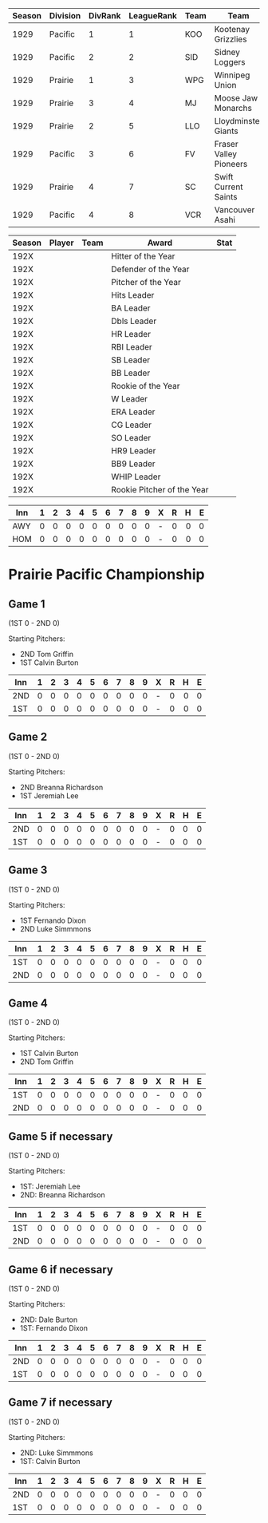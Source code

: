 | Season | Division | DivRank | LeagueRank | Team | Team | Rating | GP | W | L | Win% | RS | RA | pW-L | RDiff | Hits | Pennant | Champion |
|------|------|------|------|------|------|------|------|------|------|------|------|------|------|------|------|------|------|
| 1929 | Pacific | 1 | 1 | KOO | Kootenay Grizzlies | 170.3 | 154 | 99 | 55 | 0.6428571429 | 574 | 408 | 0.6512851139 | 166 | 1346 | 1 | 
| 1929 | Pacific | 2 | 2 | SID | Sidney Loggers | 172.5 | 154 | 98 | 56 | 0.6363636364 | 620 | 442 | 0.650056953 | 178 | 1362 |  | 
| 1929 | Prairie | 1 | 3 | WPG | Winnipeg Union | 165.3 | 154 | 94 | 60 | 0.6103896104 | 560 | 487 | 0.5635546067 | 73 | 1322 | 1 | 
| 1929 | Prairie | 3 | 4 | MJ | Moose Jaw Monarchs | 165.6 | 154 | 89 | 65 | 0.5779220779 | 516 | 443 | 0.5693360333 | 73 | 1313 |  | 
| 1929 | Prairie | 2 | 5 | LLO | Lloydminster Giants | 158.4 | 154 | 81 | 73 | 0.525974026 | 463 | 426 | 0.5380305315 | 37 | 1247 |  | 
| 1929 | Pacific | 3 | 6 | FV | Fraser Valley Pioneers | 161.6 | 154 | 76 | 78 | 0.4935064935 | 511 | 523 | 0.4893821642 | -12 | 1358 |  | 
| 1929 | Prairie | 4 | 7 | SC | Swift Current Saints | 137.5 | 154 | 44 | 110 | 0.2857142857 | 438 | 655 | 0.3237870761 | -217 | 1182 |  | 
| 1929 | Pacific | 4 | 8 | VCR | Vancouver Asahi | 135.5 | 154 | 35 | 119 | 0.2272727273 | 426 | 724 | 0.2747720361 | -298 | 1179 |  | 


| Season | Player | Team | Award | Stat |
|--------|--------|------|-------|------|
| 192X | | | Hitter of the Year | |
| 192X | | | Defender of the Year | |
| 192X | | | Pitcher of the Year | |
| 192X | | | Hits Leader | |
| 192X | | | BA Leader | |
| 192X | | | Dbls Leader | |
| 192X | | | HR Leader | |
| 192X | | | RBI Leader | |
| 192X | | | SB Leader | |
| 192X | | | BB Leader | |
| 192X | | | Rookie of the Year | |
| 192X | | | W Leader | |
| 192X | | | ERA Leader | |
| 192X | | | CG Leader | |
| 192X | | | SO Leader | |
| 192X | | | HR9 Leader | |
| 192X | | | BB9 Leader | |
| 192X | | | WHIP Leader | |
| 192X | | | Rookie Pitcher of the Year | |


| Inn | 1 | 2 | 3 | 4 | 5 | 6 | 7 | 8 | 9 | X |  R |  H |  E |
|-----|---|---|---|---|---|---|---|---|---|---|---:|---:|---:|
| AWY | 0 | 0 | 0 | 0 | 0 | 0 | 0 | 0 | 0 | - |  0 |  0 |  0 |
| HOM | 0 | 0 | 0 | 0 | 0 | 0 | 0 | 0 | 0 | - |  0 |  0 |  0 |



# Prairie Pacific Championship

## Game 1 
(1ST 0 - 2ND 0)

Starting Pitchers: 
* 2ND Tom Griffin
* 1ST Calvin Burton

| Inn | 1 | 2 | 3 | 4 | 5 | 6 | 7 | 8 | 9 | X |  R |  H |  E |
|-----|---|---|---|---|---|---|---|---|---|---|---:|---:|---:|
| 2ND | 0 | 0 | 0 | 0 | 0 | 0 | 0 | 0 | 0 | - |  0 |  0 |  0 |
| 1ST | 0 | 0 | 0 | 0 | 0 | 0 | 0 | 0 | 0 | - |  0 |  0 |  0 |


## Game 2 
(1ST 0 - 2ND 0)

Starting Pitchers: 
* 2ND Breanna Richardson
* 1ST Jeremiah Lee

| Inn | 1 | 2 | 3 | 4 | 5 | 6 | 7 | 8 | 9 | X | R | H | E |
|-----|---|---|---|---|---|---|---|---|---|---|---|---|---|
| 2ND  | 0 | 0 | 0 | 0 | 0 | 0 | 0 | 0 | 0 | - | 0 | 0 | 0 |
| 1ST | 0 | 0 | 0 | 0 | 0 | 0 | 0 | 0 | 0 | - | 0 | 0 | 0 |



## Game 3 
(1ST 0 - 2ND 0)

Starting Pitchers: 
* 1ST Fernando Dixon
* 2ND Luke Simmmons

| Inn | 1 | 2 | 3 | 4 | 5 | 6 | 7 | 8 | 9 | X | R | H | E |
|-----|---|---|---|---|---|---|---|---|---|---|---|---|---|
| 1ST | 0 | 0 | 0 | 0 | 0 | 0 | 0 | 0 | 0 | - | 0 | 0 | 0 |
| 2ND  | 0 | 0 | 0 | 0 | 0 | 0 | 0 | 0 | 0 | - | 0 | 0 | 0 |


## Game 4 
(1ST 0 - 2ND 0)

Starting Pitchers: 
* 1ST Calvin Burton
* 2ND Tom Griffin

| Inn | 1 | 2 | 3 | 4 | 5 | 6 | 7 | 8 | 9 | X | R | H | E |
|-----|---|---|---|---|---|---|---|---|---|---|---|---|---|
| 1ST | 0 | 0 | 0 | 0 | 0 | 0 | 0 | 0 | 0 | - | 0 | 0 | 0 |
| 2ND  | 0 | 0 | 0 | 0 | 0 | 0 | 0 | 0 | 0 | - | 0 | 0 | 0 |



## Game 5 if necessary
(1ST 0 - 2ND 0)

Starting Pitchers: 
* 1ST: Jeremiah Lee
* 2ND: Breanna Richardson

| Inn | 1 | 2 | 3 | 4 | 5 | 6 | 7 | 8 | 9 | X | R | H | E |
|-----|---|---|---|---|---|---|---|---|---|---|---|---|---|
| 1ST | 0 | 0 | 0 | 0 | 0 | 0 | 0 | 0 | 0 | - | 0 | 0 | 0 |
| 2ND  | 0 | 0 | 0 | 0 | 0 | 0 | 0 | 0 | 0 | - | 0 | 0 | 0 |


## Game 6 if necessary
(1ST 0 - 2ND 0)

Starting Pitchers: 
* 2ND: Dale Burton
* 1ST: Fernando Dixon

| Inn | 1 | 2 | 3 | 4 | 5 | 6 | 7 | 8 | 9 | X | R | H | E |
|-----|---|---|---|---|---|---|---|---|---|---|---|---|---|
| 2ND  | 0 | 0 | 0 | 0 | 0 | 0 | 0 | 0 | 0 | - | 0 | 0 | 0 |
| 1ST | 0 | 0 | 0 | 0 | 0 | 0 | 0 | 0 | 0 | - | 0 | 0 | 0 |



## Game 7 if necessary
(1ST 0 - 2ND 0)

Starting Pitchers: 

* 2ND: Luke Simmmons
* 1ST: Calvin Burton


| Inn | 1 | 2 | 3 | 4 | 5 | 6 | 7 | 8 | 9 | X | R | H | E |
|-----|---|---|---|---|---|---|---|---|---|---|---|---|---|
| 2ND  | 0 | 0 | 0 | 0 | 0 | 0 | 0 | 0 | 0 | - | 0 | 0 | 0 |
| 1ST | 0 | 0 | 0 | 0 | 0 | 0 | 0 | 0 | 0 | - | 0 | 0 | 0 |


